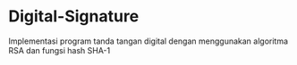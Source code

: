# Digital-Signature
Implementasi program tanda tangan digital dengan menggunakan algoritma RSA dan fungsi hash SHA-1
